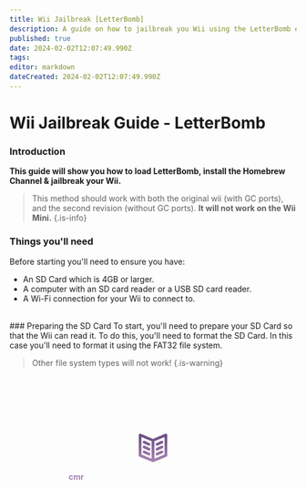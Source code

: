 ```yaml
---
title: Wii Jailbreak [LetterBomb]
description: A guide on how to jailbreak you Wii using the LetterBomb expliot. 
published: true
date: 2024-02-02T12:07:49.990Z
tags: 
editor: markdown
dateCreated: 2024-02-02T12:07:49.990Z
---
```


# Wii Jailbreak Guide - LetterBomb
<!--START GUIDE CONTENT UNDER THIS LINE-->
### Introduction
<b>This guide will show you how to load LetterBomb, install the Homebrew Channel & jailbreak your Wii.</b>

> This method should work with both the original wii (with GC ports), and the second revision (without GC ports). <b>It will not work on the Wii Mini.</b> 
{.is-info}

### Things you'll need

Before starting you'll need to ensure you have:
- An SD Card which is 4GB or larger.
- A computer with an SD card reader or a USB SD card reader.
- A Wi-Fi connection for your Wii to connect to.
<br>
### Preparing the SD Card
To start, you'll need to prepare your SD Card so that the Wii can read it. To do this, you'll need to format the SD Card. In this case you'll need to format it using the FAT32 file system. 

> Other file system types will not work!
{.is-warning}



<!--DO NOT EDIT THIS FOOTER. ALL GUIDE CONTENT SHOULD GO ABOVE!-->
<br>
<br>
<br>
<br>
<br>
<br>
<footer>
  <div class="waves">
    <div class="wave" id="wave1"></div>
    <div class="wave" id="wave2"></div>
    <div class="wave" id="wave3"></div>
    <div class="wave" id="wave4"></div>
  </div>
  <center><img src="/book_purple.png" height=50></center>
  <p><font color="white">Official Guide - <b><font color="a582b2">cmr</font></b>guides</font></p>
</footer>
<!--DO NOT EDIT THIS FOOTER-->